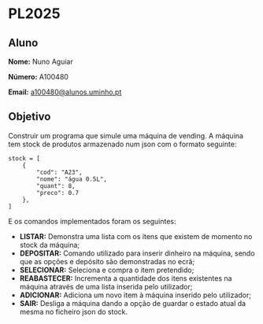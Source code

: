 # PL2025
## Aluno

**Nome:**  Nuno Aguiar

**Número:**  A100480

**Email:** a100480@alunos.uminho.pt

## Objetivo

Construir um programa que simule uma máquina de vending.
A máquina tem stock de produtos armazenado num json com o formato seguinte: 
```
stock = [
    {
        "cod": "A23", 
        "nome": "água 0.5L", 
        "quant": 8, 
        "preco": 0.7
    },
]
```
E os comandos implementados foram os seguintes:
- **LISTAR:** Demonstra uma lista com os itens que existem de momento no stock da máquina;
- **DEPOSITAR:** Comando utilizado para inserir dinheiro na máquina, sendo que as opções e depósito são demonstradas no ecrã;
- **SELECIONAR:** Seleciona e compra o item pretendido;
- **REABASTECER:** Incrementa a quantidade dos itens existentes na máquina através de uma lista inserida pelo utilizador;
- **ADICIONAR:** Adiciona um novo item à máquina inserido pelo utilizador;
- **SAIR:** Desliga a máquina dando a opção de guardar o estado atual da mesma no ficheiro json do stock.
